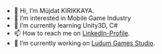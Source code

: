 - 👋 Hi, I’m Müjdat KIRIKKAYA.
- 👀 I’m interested in Mobile Game Industry
- 🌱 I’m currently learning Unity3D, C# 
- 📫 How to reach me on [LinkedIn-Profile](https://www.linkedin.com/in/mujdatkirikkaya85/).
- 🔭 I’m currently working on [Ludum Games Studio](https://ludum.games/).

<!---
MjKkaya/MjKkaya is a ✨ special ✨ repository because its `README.md` (this file) appears on your GitHub profile.
You can click the Preview link to take a look at your changes.
--->
